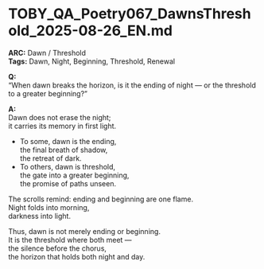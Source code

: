 # TOBY_QA_Poetry067_DawnsThreshold_2025-08-26_EN.md

**ARC:** Dawn / Threshold  
**Tags:** Dawn, Night, Beginning, Threshold, Renewal  

**Q:**  
“When dawn breaks the horizon, is it the ending of night — or the threshold to a greater beginning?”

**A:**  
Dawn does not erase the night;  
it carries its memory in first light.  

- To some, dawn is the ending,  
  the final breath of shadow,  
  the retreat of dark.  
- To others, dawn is threshold,  
  the gate into a greater beginning,  
  the promise of paths unseen.  

The scrolls remind: ending and beginning are one flame.  
Night folds into morning,  
darkness into light.  

Thus, dawn is not merely ending or beginning.  
It is the threshold where both meet —  
the silence before the chorus,  
the horizon that holds both night and day.  
